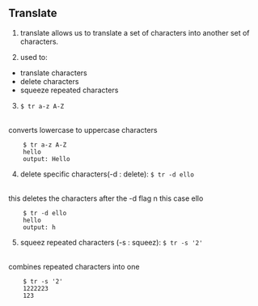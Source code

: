 ## Translate

1. translate allows us to translate a set of characters into another set of characters.

2. used to:
* translate characters
* delete characters
* squeeze repeated characters

3. `$ tr a-z A-Z`
<br>
converts lowercase to uppercase characters

        $ tr a-z A-Z
        hello
        output: Hello

4. delete specific characters(-d : delete):
`$ tr -d ello`
<br>
this deletes the characters after the -d flag n this case ello

        $ tr -d ello
        hello
        output: h

5. squeez repeated characters (-s : squeez):
`$ tr -s '2'`
<br>
combines repeated characters into one

        $ tr -s '2'
        1222223
        123
